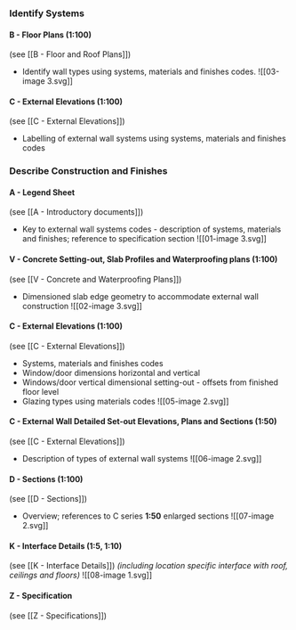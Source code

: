 ### Identify Systems

#### B - Floor Plans (1:100)
(see [[B - Floor and Roof Plans]])
- Identify wall types using systems, materials and finishes codes.
![[03-image 3.svg]]

#### C - External Elevations (1:100)
(see [[C - External Elevations]])
- Labelling of external wall systems using systems, materials and finishes codes

### Describe Construction and Finishes

#### A - Legend Sheet
(see [[A - Introductory documents]])
- Key to external wall systems codes - description of systems, materials and finishes; reference to specification section
![[01-image 3.svg]]


#### V - Concrete Setting-out, Slab Profiles and Waterproofing plans (1:100)
(see [[V - Concrete and Waterproofing Plans]])
- Dimensioned slab edge geometry to accommodate external wall construction
![[02-image 3.svg]]


#### C - External Elevations (1:100)
(see [[C - External Elevations]])
- Systems, materials and finishes codes
- Window/door dimensions horizontal and vertical
- Windows/door vertical dimensional setting-out - offsets from finished floor level
- Glazing types using materials codes
![[05-image 2.svg]]

#### C - External Wall Detailed Set-out Elevations, Plans and Sections (1:50)
(see [[C - External Elevations]])
- Description of types of external wall systems
![[06-image 2.svg]]

#### D - Sections (1:100)
(see [[D - Sections]])
- Overview; references to C series **1:50** enlarged sections
![[07-image 2.svg]]

#### K - Interface Details (1:5, 1:10)
(see [[K - Interface Details]])
_(including location specific interface with roof, ceilings and floors)_
![[08-image 1.svg]]



#### Z - Specification
(see [[Z - Specifications]])
